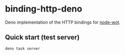 # binding-http-deno

Deno implementation of the HTTP bindings for [node-wot](https://github.com/eclipse-thingweb/node-wot/).

## Quick start (test server)

```bash
deno task server
```